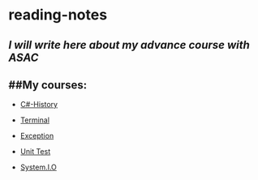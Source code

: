 # reading-notes
*I will write here about my advance course with ASAC*
---
##My courses:
---
- [C#-History](./C-sharp.md)

- [Terminal](./Terminal.md)

- [Exception](./Exception.md)

- [Unit Test](./UnitTesting.md)

- [System.I.O](./System.I.O.md)








